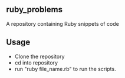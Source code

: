 ## ruby_problems
A repository containing Ruby snippets of code

## Usage
* Clone the repository
* cd into repository
* run "ruby file_name.rb" to run the scripts.
